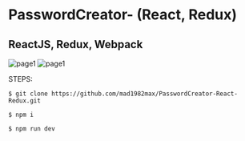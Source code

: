 # PasswordCreator- (React, Redux)

## ReactJS, Redux, Webpack

![page1](https://drive.google.com/uc?export=view&id=1EfDJ1Gdn1O-mmfBcQyKQFmJ80UzEwBHb)
![page1](https://drive.google.com/uc?export=view&id=18J6MTVpT4AW8jbwDM-gc07-PIwJ7TMYk)

STEPS:

    $ git clone https://github.com/mad1982max/PasswordCreator-React-Redux.git
  
    $ npm i
  
    $ npm run dev
    
 
